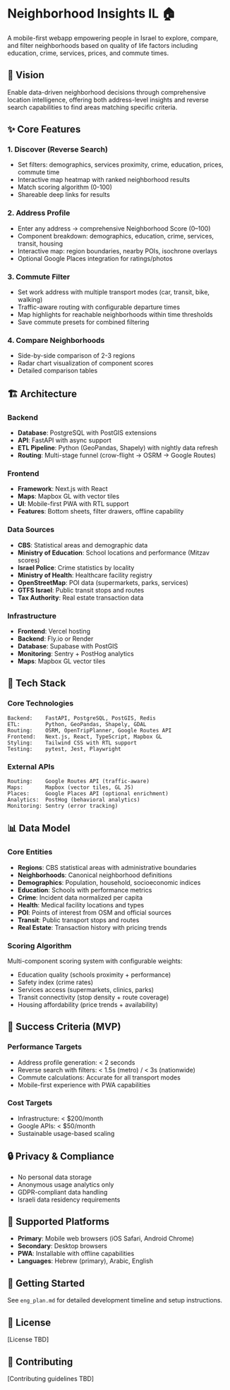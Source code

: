 # Neighborhood Insights IL 🏠

A mobile-first webapp empowering people in Israel to explore, compare, and filter neighborhoods based on quality of life factors including education, crime, services, prices, and commute times.

## 🎯 Vision

Enable data-driven neighborhood decisions through comprehensive location intelligence, offering both address-level insights and reverse search capabilities to find areas matching specific criteria.

## ✨ Core Features

### 1. Discover (Reverse Search)
- Set filters: demographics, services proximity, crime, education, prices, commute time
- Interactive map heatmap with ranked neighborhood results
- Match scoring algorithm (0-100)
- Shareable deep links for results

### 2. Address Profile
- Enter any address → comprehensive Neighborhood Score (0–100)
- Component breakdown: demographics, education, crime, services, transit, housing
- Interactive map: region boundaries, nearby POIs, isochrone overlays
- Optional Google Places integration for ratings/photos

### 3. Commute Filter
- Set work address with multiple transport modes (car, transit, bike, walking)
- Traffic-aware routing with configurable departure times
- Map highlights for reachable neighborhoods within time thresholds
- Save commute presets for combined filtering

### 4. Compare Neighborhoods
- Side-by-side comparison of 2-3 regions
- Radar chart visualization of component scores
- Detailed comparison tables

## 🏗️ Architecture

### Backend
- **Database**: PostgreSQL with PostGIS extensions
- **API**: FastAPI with async support
- **ETL Pipeline**: Python (GeoPandas, Shapely) with nightly data refresh
- **Routing**: Multi-stage funnel (crow-flight → OSRM → Google Routes)

### Frontend
- **Framework**: Next.js with React
- **Maps**: Mapbox GL with vector tiles
- **UI**: Mobile-first PWA with RTL support
- **Features**: Bottom sheets, filter drawers, offline capability

### Data Sources
- **CBS**: Statistical areas and demographic data
- **Ministry of Education**: School locations and performance (Mitzav scores)
- **Israel Police**: Crime statistics by locality
- **Ministry of Health**: Healthcare facility registry
- **OpenStreetMap**: POI data (supermarkets, parks, services)
- **GTFS Israel**: Public transit stops and routes
- **Tax Authority**: Real estate transaction data

### Infrastructure
- **Frontend**: Vercel hosting
- **Backend**: Fly.io or Render
- **Database**: Supabase with PostGIS
- **Monitoring**: Sentry + PostHog analytics
- **Maps**: Mapbox GL vector tiles

## 🔧 Tech Stack

### Core Technologies
```
Backend:    FastAPI, PostgreSQL, PostGIS, Redis
ETL:        Python, GeoPandas, Shapely, GDAL
Routing:    OSRM, OpenTripPlanner, Google Routes API
Frontend:   Next.js, React, TypeScript, Mapbox GL
Styling:    Tailwind CSS with RTL support
Testing:    pytest, Jest, Playwright
```

### External APIs
```
Routing:    Google Routes API (traffic-aware)
Maps:       Mapbox (vector tiles, GL JS)
Places:     Google Places API (optional enrichment)
Analytics:  PostHog (behavioral analytics)
Monitoring: Sentry (error tracking)
```

## 📊 Data Model

### Core Entities
- **Regions**: CBS statistical areas with administrative boundaries
- **Neighborhoods**: Canonical neighborhood definitions
- **Demographics**: Population, household, socioeconomic indices
- **Education**: Schools with performance metrics
- **Crime**: Incident data normalized per capita
- **Health**: Medical facility locations and types
- **POI**: Points of interest from OSM and official sources
- **Transit**: Public transport stops and routes
- **Real Estate**: Transaction history with pricing trends

### Scoring Algorithm
Multi-component scoring system with configurable weights:
- Education quality (schools proximity + performance)
- Safety index (crime rates)
- Services access (supermarkets, clinics, parks)
- Transit connectivity (stop density + route coverage)
- Housing affordability (price trends + availability)

## 🚀 Success Criteria (MVP)

### Performance Targets
- Address profile generation: < 2 seconds
- Reverse search with filters: < 1.5s (metro) / < 3s (nationwide)
- Commute calculations: Accurate for all transport modes
- Mobile-first experience with PWA capabilities

### Cost Targets
- Infrastructure: < $200/month
- Google APIs: < $50/month
- Sustainable usage-based scaling

## 🔒 Privacy & Compliance

- No personal data storage
- Anonymous usage analytics only
- GDPR-compliant data handling
- Israeli data residency requirements

## 📱 Supported Platforms

- **Primary**: Mobile web browsers (iOS Safari, Android Chrome)
- **Secondary**: Desktop browsers
- **PWA**: Installable with offline capabilities
- **Languages**: Hebrew (primary), Arabic, English

## 🏁 Getting Started

See `eng_plan.md` for detailed development timeline and setup instructions.

## 📄 License

[License TBD]

## 🤝 Contributing

[Contributing guidelines TBD]
